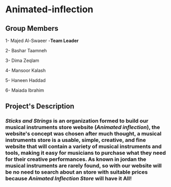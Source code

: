 # Animated-inflection
## Group Members

1- Majed Al-Swaeer -**Team Leader**

2- Bashar Taamneh

3- Dima Zeqlam

4- Mansoor Kalash

5- Haneen Haddad

6- Maiada Ibrahim

## Project's Description

### ***Sticks and Strings*** is an organization formed to build our musical instruments store website (***Animated inflection***), the website's concept was chosen after much thought, a musical instruments store is a **usable**, **simple**, **creative**, and **fine** website that will contain a variety of musical instruments and tools, making it easy for musicians to purchase what they need for their creative performances. As known in jordan the musical instruments are rarely found, so with our website will be no need to search about an store with suitable prices because ***Animated Inflection Store*** will have it All!